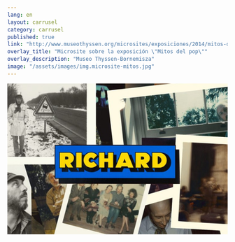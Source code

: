 ```yaml
---
lang: en
layout: carrusel
category: carrusel
published: true
link: "http://www.museothyssen.org/microsites/exposiciones/2014/mitos-del-pop/index.html"
overlay_title: "Microsite sobre la exposición \"Mitos del pop\""
overlay_description: "Museo Thyssen-Bornemisza"
image: "/assets/images/img.microsite-mitos.jpg"
---
```


![richard-hamilton-vimeo.jpg](/assets/images/richard-hamilton-vimeo.jpg)